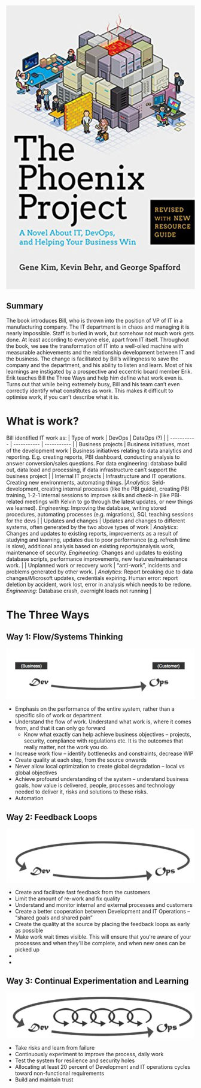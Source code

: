 ![alt text](image.png)

## Summary
The book introduces Bill, who is thrown into the position of VP of IT in a manufacturing company. The IT department is in chaos and managing it is nearly impossible. Staff is buried in work, but somehow not much work gets done. At least according to everyone else, apart from IT itself. 
Throughout the book, we see the transformation of IT into a well-oiled machine with measurable achievements and the relationship development between IT and the business. The change is facilitated by Bill’s willingness to save the company and the department, and his ability to listen and learn. Most of his learnings are instigated by a prospective and eccentric board member Erik.
Erik teaches Bill the Three Ways and help him define what work even is. Turns out that while being extremely busy, Bill and his team can’t even correctly identify what constitutes as work. This makes it difficult to optimise work, if you can’t describe what it is.

# What is work?
Bill identified IT work as:
| Type of work | DevOps | DataOps (?) |
| ----------- | ----------- | ----------- | 
| Business projects      | Business initiatives, most of the development work       | Business initiatives relating to data analytics and reporting. E.g. creating reports, PBI dashboard, conducting analysis to answer conversion/sales questions. For data engineering: database build out, data load and processing, if data infrastructure can’t support the business project |
| Internal IT projects   | Infrastructure and IT operations. Creating new environments, automating things.        |*Analytics*: Seld-development, creating internal processes (like the PBI guide), creating PBI training, 1-2-1 internal sessions to improve skills and check-in (like PBI-related meetings with Kelvin to go through the latest updates, or new things we learned). *Engineering*: Improving the database, writing stored procedures, automating processes (e.g.  migrations), SQL teaching sessions for the devs | 
| Updates and changes | Updates and changes to different systems, often generated by the two above types of work | *Analytics*: Changes and updates to existing reports, improvements as a result of studying and learning, updates due to poor performance (e.g. refresh time is slow), additional analysis based on existing reports/analysis work, maintenance of security. *Engineering*: Changes and updates to existing database scripts, performance improvements, new features/maintenance work. |
| Unplanned work or recovery work | “anti-work”, incidents and problems generated by other work. | *Analytics*: Report breaking due to data changes/Microsoft updates, credentials expiring. Human error: report deletion by accident, work lost, error in analysis which needs to be redone. *Engineering*: Database crash, overnight loads not running | 

# The Three Ways
## Way 1: Flow/Systems Thinking 

![alt text](image-1.png)

-	Emphasis on the performance of the entire system, rather than a specific silo of work or department
-	Understand the flow of work. Understand what work is, where it comes from, and that it can only go forward
    - Know what exactly can help achieve business objectives – projects, security, compliance with regulations etc. It is the outcomes that really matter, not the work you do.
-	Increase work flow – identify bottlenecks and constraints, decrease WIP
-	Create quality at each step, from the source onwards
-	Never allow local optimization to create global degradation – local vs global objectives
-	Achieve profound understanding of the system – understand business goals, how value is delivered, people, processes and technology needed to deliver it, risks and solutions to these risks.
-	Automation

## Way 2: Feedback Loops
![alt text](image-2.png)

- Create and facilitate fast feedback from the customers
- Limit the amount of re-work and fix quality
- Understand and monitor internal and external processes and customers
- Create a better cooperation between Development and IT Operations – “shared goals and shared pain”
- Create the quality at the source by placing the feedback loops as early as possible
- Make work wait times visible. This will ensure that you're aware of your processes and when they'll be complete, and when new ones can be picked up
- 
- 

## Way 3: Continual Experimentation and Learning
![alt text](image-3.png)

- Take risks and learn from failure
- Continuously experiment to improve the process, daily work
- Test the system for resilience and security holes
- Allocating at least 20 percent of Development and IT operations cycles toward non-functional requirements
- Build and maintain trust
